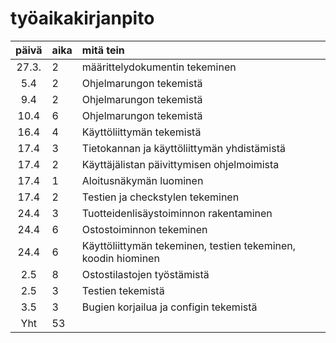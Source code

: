 # työaikakirjanpito

| päivä | aika | mitä tein  |
|:-----:|:----|  :------|
|27.3.| 2| määrittelydokumentin tekeminen|
|5.4| 2 | Ohjelmarungon tekemistä|
|9.4| 2 | Ohjelmarungon tekemistä|
|10.4| 6 | Ohjelmarungon tekemistä|
|16.4| 4 | Käyttöliittymän tekemistä|
|17.4| 3 | Tietokannan ja käyttöliittymän yhdistämistä|
|17.4| 2 | Käyttäjälistan päivittymisen ohjelmoimista|
|17.4| 1 | Aloitusnäkymän luominen|
|17.4| 2 | Testien ja checkstylen tekeminen|
|24.4| 3 | Tuotteidenlisäystoiminnon rakentaminen|
|24.4| 6 | Ostostoiminnon tekeminen|
|24.4| 6 | Käyttöliittymän tekeminen, testien tekeminen, koodin hiominen|
|2.5| 8 | Ostostilastojen työstämistä|
|2.5| 3 | Testien tekemistä|
|3.5| 3 | Bugien korjailua ja configin tekemistä|
|Yht| 53 | |
